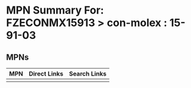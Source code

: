 



# MPN Summary For: FZECONMX15913 > con-molex : 15-91-03

## MPNs
  

|MPN|Direct Links|Search Links|
| :--- | :--- | :--- |
||||
